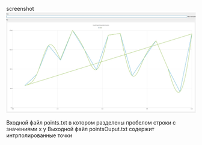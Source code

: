 screenshot
<br>
<img src="appspline.jpg"/>

Входной файл points.txt в котором разделены пробелом строки c значениями x y
Выходной файл pointsOuput.txt содержит интрполированные точки
